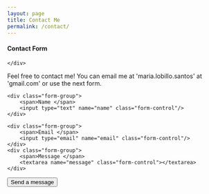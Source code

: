 ```yaml
---
layout: page
title: Contact Me
permalink: /contact/
---
```

<div class="row">
    <div class="col-md-8">
    <h4 class="text-center">Contact Form</h4>

    </div>
</div>
<div class="row">
    <div class="col-md-8">
        Feel free to contact me! You can email me at 'maria.lobillo.santos' at 'gmail.com' or 
        use the next form.
    </div>
</div>

<div class="row">
    <form action="https://getform.io/f/8e552d0b-e358-4098-9794-5f6783c85c04" method="POST" class="form col-md-8">

    <div class="form-group">
        <span>Name </span>
        <input type="text" name="name" class="form-control"/>
    </div>

    <div class="form-group">
        <span>Email </span>
        <input type="email" name="email" class="form-control"/>
    </div>
    <div class="form-group">
        <span>Message </span>
        <textarea name="message" class="form-control"></textarea>
    </div>
  
  
  <button type="submit" class="btn btn-primary btn-block">Send a message</button>

</form>

</div>